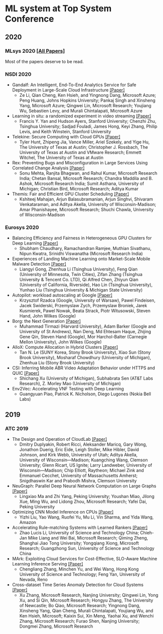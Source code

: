 # ML system at Top System Conference

## 2020

### MLsys 2020 [[All Papers]](https://mlsys.org/Conferences/2020/ScheduleMultitrack?text=&session=&event_type=&day=)

Most of the papers deserve to be read.

### NSDI 2020

- Gandalf: An Intelligent, End-To-End Analytics Service for Safe Deployment in Large-Scale Cloud Infrastructure [[Paper]](https://www.usenix.org/system/files/nsdi20-paper-li.pdf)
  - Ze Li, Qian Cheng, Ken Hsieh, and Yingnong Dang, Microsoft Azure; Peng Huang, Johns Hopkins University; Pankaj Singh and Xinsheng Yang, Microsoft Azure; Qingwei Lin, Microsoft Research; Youjiang Wu, Sebastien Levy, and Murali Chintalapati, Microsoft Azure
- Learning in situ: a randomized experiment in video streaming [[Paper]](https://www.usenix.org/system/files/nsdi20-paper-yan.pdf)
  - Francis Y. Yan and Hudson Ayers, Stanford University; Chenzhi Zhu, Tsinghua University; Sadjad Fouladi, James Hong, Keyi Zhang, Philip Levis, and Keith Winstein, Stanford University
- Telekine: Secure Computing with Cloud GPUs [[Paper]](https://www.usenix.org/system/files/nsdi20-paper-hunt.pdf)
  - Tyler Hunt, Zhipeng Jia, Vance Miller, Ariel Szekely, and Yige Hu, The University of Texas at Austin; Christopher J. Rossbach, The University of Texas at Austin and VMware Research; Emmett Witchel, The University of Texas at Austin
- Rex: Preventing Bugs and Misconfiguration in Large Services Using Correlated Change Analysis [[Paper]](https://www.usenix.org/system/files/nsdi20-paper-mehta.pdf)
  - Sonu Mehta, Ranjita Bhagwan, and Rahul Kumar, Microsoft Research India; Chetan Bansal, Microsoft Research; Chandra Maddila and B. Ashok, Microsoft Research India; Sumit Asthana, University of Michigan; Christian Bird, Microsoft Research; Aditya Kumar
- Themis: Fair and Efficient GPU Cluster Scheduling [[Paper]](https://www.usenix.org/system/files/nsdi20-paper-mahajan.pdf)
  - Kshiteej Mahajan, Arjun Balasubramanian, Arjun Singhvi, Shivaram Venkataraman, and Aditya Akella, University of Wisconsin-Madison; Amar Phanishayee, Microsoft Research; Shuchi Chawla, University of Wisconsin-Madison


### Eurosys 2020

- Balancing Efficiency and Fairness in Heterogeneous GPU Clusters for Deep Learning [[Paper]](https://dl.acm.org/doi/pdf/10.1145/3342195.3387555)
  - Shubham Chaudhary, Ramachandran Ramjee, Muthian Sivathanu, Nipun Kwatra, Srinidhi Viswanatha (Microsoft Research India)
- Experiences of Landing Machine Learning onto Market-Scale Mobile Malware Detection [[Paper]](https://dl.acm.org/doi/pdf/10.1145/3342195.3387530)
  - Liangyi Gong, Zhenhua Li (Tsinghua University), Feng Qian (University of Minnesota, Twin Cities), Zifan Zhang (Tsinghua University & Tencent Co. LTD), Qi Alfred Chen, Zhiyun Qian (University of California, Riverside), Hao Lin (Tsinghua University), Yunhao Liu (Tsinghua University & Michigan State University)
- Autopilot: workload autoscaling at Google [[Paper]](https://dl.acm.org/doi/pdf/10.1145/3342195.3387524?download=false)
  - Krzysztof Rzadca (Google, University of Warsaw), Pawel Findeisen, Jacek Swiderski, Przemyslaw Zych, Przemyslaw Broniek, Jarek Kusmierek, Pawel Nowak, Beata Strack, Piotr Witusowski, Steven Hand, John Wilkes (Google)
- Borg: the Next Generation [[Paper]](https://dl.acm.org/doi/pdf/10.1145/3342195.3387517)
  - Muhammad Tirmazi (Harvard University), Adam Barker (Google and University of St Andrews), Nan Deng, Md Ehtesam Haque, Zhijing Gene Qin, Steven Hand (Google), Mor Harchol-Balter (Carnegie Mellon University), John Wilkes (Google)
- AlloX: Compute Allocation in Hybrid Clusters [[Paper]](https://www.mosharaf.com/wp-content/uploads/allox-eurosys20.pdf)
  - Tan N. Le (SUNY Korea, Stony Brook University), Xiao Sun (Stony Brook University), Mosharaf Chowdhury (University of Michigan), Zhenhua Liu (Stony Brook University)
- CSI: Inferring Mobile ABR Video Adaptation Behavior under HTTPS and QUIC [[Paper]]()
  - Shichang Xu (University of Michigan), Subhabrata Sen (AT&T Labs Research), Z. Morley Mao (University of Michigan)
- Env2Vec: Accelerating VNF Testing with Deep Learning
  - Guangyuan Piao, Patrick K. Nicholson, Diego Lugones (Nokia Bell Labs)
  
  
## 2019

### ATC 2019

- The Design and Operation of CloudLab [[Paper]](https://www.usenix.org/system/files/atc19-duplyakin_0.pdf)
  - Dmitry Duplyakin, Robert Ricci, Aleksander Maricq, Gary Wong, Jonathon Duerig, Eric Eide, Leigh Stoller, Mike Hibler, David Johnson, and Kirk Webb, University of Utah; Aditya Akella, University of Wisconsin—Madison; Kuangching Wang, Clemson University; Glenn Ricart, US Ignite; Larry Landweber, University of Wisconsin—Madison; Chip Elliott, Raytheon; Michael Zink and Emmanuel Cecchet, University of Massachusetts Amherst; Snigdhaswin Kar and Prabodh Mishra, Clemson University
- NeuGraph: Parallel Deep Neural Network Computation on Large Graphs [[Paper]](https://www.usenix.org/system/files/atc19-ma_0.pdf)
  - Lingxiao Ma and Zhi Yang, Peking University; Youshan Miao, Jilong Xue, Ming Wu, and Lidong Zhou, Microsoft Research; Yafei Dai, Peking University
- Optimizing CNN Model Inference on CPUs [[Paper]](https://www.usenix.org/system/files/atc19-liu-yizhi.pdf)
  - Yizhi Liu, Yao Wang, Ruofei Yu, Mu Li, Vin Sharma, and Yida Wang, Amazon
- Accelerating Rule-matching Systems with Learned Rankers [[Paper]](https://www.usenix.org/system/files/atc19-li-zhao-lucas.pdf)
  - Zhao Lucis Li, University of Science and Technology China; Chieh-Jan Mike Liang and Wei Bai, Microsoft Research; Qiming Zheng, Shanghai Jiao Tong University; Yongqiang Xiong, Microsoft Research; Guangzhong Sun, University of Science and Technology China
- MArk: Exploiting Cloud Services for Cost-Effective, SLO-Aware Machine Learning Inference Serving [[Paper]](https://www.usenix.org/system/files/atc19-zhang-chengliang.pdf)
  - Chengliang Zhang, Minchen Yu, and Wei Wang, Hong Kong University of Science and Technology; Feng Yan, University of Nevada, Reno  
- Cross-dataset Time Series Anomaly Detection for Cloud Systems [[Paper]](https://www.usenix.org/system/files/atc19-zhang-xu.pdf)
  - Xu Zhang, Microsoft Research, Nanjing University; Qingwei Lin, Yong Xu, and Si Qin, Microsoft Research; Hongyu Zhang, The University of Newcastle; Bo Qiao, Microsoft Research; Yingnong Dang, Xinsheng Yang, Qian Cheng, Murali Chintalapati, Youjiang Wu, and Ken Hsieh, Microsoft; Kaixin Sui, Xin Meng, Yaohai Xu, and Wenchi Zhang, Microsoft Research; Furao Shen, Nanjing University; Dongmei Zhang, Microsoft Research



